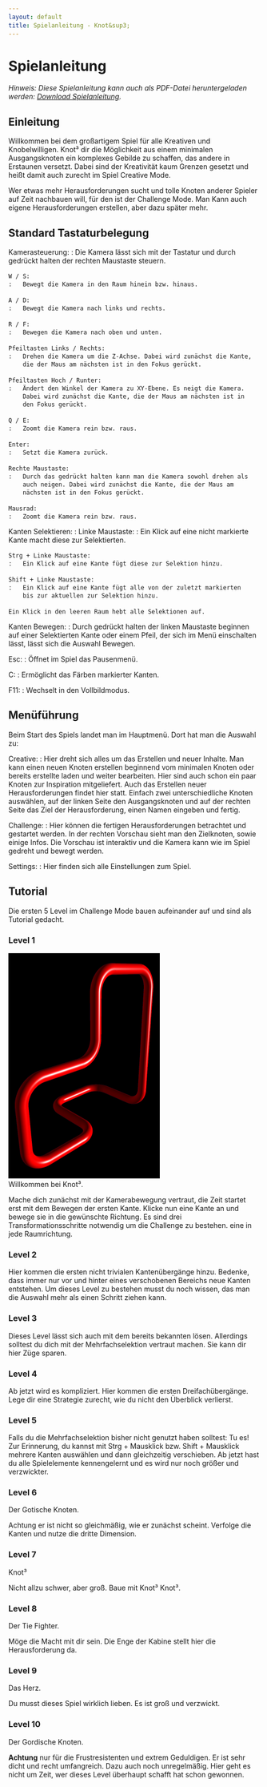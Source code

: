 ```yaml
---
layout: default
title: Spielanleitung - Knot&sup3;
---
```

# Spielanleitung

*Hinweis: Diese Spielanleitung kann auch als PDF-Datei heruntergeladen werden: [Download Spielanleitung]({{site.baseurl}}doc/Spielanleitung.pdf).*

## Einleitung

Willkommen bei dem großartigem Spiel für alle Kreativen und Knobelwilligen. Knot&sup3; dir die Möglichkeit aus einem minimalen Ausgangsknoten ein komplexes Gebilde zu schaffen, das andere in Erstaunen versetzt. Dabei sind der Kreativität kaum Grenzen gesetzt und heißt damit auch zurecht im Spiel Creative Mode.

Wer etwas mehr Herausforderungen sucht und tolle Knoten anderer Spieler auf Zeit nachbauen will, für den ist der Challenge Mode. Man Kann auch eigene Herausforderungen erstellen, aber dazu später mehr.

## Standard Tastaturbelegung

Kamerasteuerung:
:   Die Kamera lässt sich mit der Tastatur und durch gedrückt halten der
    rechten Maustaste steuern.

    W / S:
    :   Bewegt die Kamera in den Raum hinein bzw. hinaus.

    A / D:
    :   Bewegt die Kamera nach links und rechts.

    R / F:
    :   Bewegen die Kamera nach oben und unten.

    Pfeiltasten Links / Rechts:
    :   Drehen die Kamera um die Z-Achse. Dabei wird zunächst die Kante,
        die der Maus am nächsten ist in den Fokus gerückt.

    Pfeiltasten Hoch / Runter:
    :   Ändert den Winkel der Kamera zu XY-Ebene. Es neigt die Kamera.
        Dabei wird zunächst die Kante, die der Maus am nächsten ist in
        den Fokus gerückt.

    Q / E:
    :   Zoomt die Kamera rein bzw. raus.

    Enter:
    :   Setzt die Kamera zurück.

    Rechte Maustaste:
    :   Durch das gedrückt halten kann man die Kamera sowohl drehen als
        auch neigen. Dabei wird zunächst die Kante, die der Maus am
        nächsten ist in den Fokus gerückt.

    Mausrad:
    :   Zoomt die Kamera rein bzw. raus.

Kanten Selektieren:
:   Linke Maustaste:
    :   Ein Klick auf eine nicht markierte Kante macht diese zur
        Selektierten.

    Strg + Linke Maustaste:
    :   Ein Klick auf eine Kante fügt diese zur Selektion hinzu.

    Shift + Linke Maustaste:
    :   Ein Klick auf eine Kante fügt alle von der zuletzt markierten
        bis zur aktuellen zur Selektion hinzu.

    Ein Klick in den leeren Raum hebt alle Selektionen auf.

Kanten Bewegen:
:   Durch gedrückt halten der linken Maustaste beginnen auf einer
    Selektierten Kante oder einem Pfeil, der sich im Menü einschalten
    lässt, lässt sich die Auswahl Bewegen.

Esc:
:   Öffnet im Spiel das Pausenmenü.

C:
:   Ermöglicht das Färben markierter Kanten.

F11:
:   Wechselt in den Vollbildmodus.

## Menüführung

Beim Start des Spiels landet man im Hauptmenü. Dort hat man die Auswahl zu:

Creative:
:   Hier dreht sich alles um das Erstellen und neuer Inhalte. Man kann einen neuen Knoten erstellen beginnend vom minimalen Knoten oder bereits erstellte laden und weiter bearbeiten. Hier sind auch schon ein paar Knoten zur Inspiration mitgeliefert. Auch das Erstellen neuer Herausforderungen findet hier statt. Einfach zwei unterschiedliche Knoten auswählen, auf der linken Seite den Ausgangsknoten und auf der rechten Seite das Ziel der Herausforderung, einen Namen eingeben und fertig.

Challenge:
:   Hier können die fertigen Herausforderungen betrachtet und gestartet werden. In der rechten Vorschau sieht man den Zielknoten, sowie einige Infos. Die Vorschau ist interaktiv und die Kamera kann wie im Spiel gedreht und bewegt werden.

Settings:
:   Hier finden sich alle Einstellungen zum Spiel.

## Tutorial

Die ersten 5 Level im Challenge Mode bauen aufeinander auf und sind als Tutorial gedacht.

### Level 1
<div class="screenshot_float"><img src="screenshots/challenge1.png" /></div>
Willkommen bei Knot&sup3;.

Mache dich zunächst mit der Kamerabewegung vertraut, die Zeit startet
erst mit dem Bewegen der ersten Kante. Klicke nun eine Kante an und
bewege sie in die gewünschte Richtung. Es sind drei
Transformationsschritte notwendig um die Challenge zu bestehen. eine in
jede Raumrichtung.

### Level 2

Hier kommen die ersten nicht trivialen Kantenübergänge hinzu. Bedenke,
dass immer nur vor und hinter eines verschobenen Bereichs neue Kanten
entstehen. Um dieses Level zu bestehen musst du noch wissen, das man die
Auswahl mehr als einen Schritt ziehen kann.

### Level 3

Dieses Level lässt sich auch mit dem bereits bekannten lösen. Allerdings
solltest du dich mit der Mehrfachselektion vertraut machen. Sie kann dir
hier Züge sparen.

### Level 4

Ab jetzt wird es kompliziert. Hier kommen die ersten Dreifachübergänge.
Lege dir eine Strategie zurecht, wie du nicht den Überblick verlierst.

### Level 5

Falls du die Mehrfachselektion bisher nicht genutzt haben solltest: Tu
es! Zur Erinnerung, du kannst mit Strg + Mausklick bzw. Shift +
Mausklick mehrere Kanten auswählen und dann gleichzeitig verschieben. Ab
jetzt hast du alle Spielelemente kennengelernt und es wird nur noch
größer und verzwickter.

### Level 6

Der Gotische Knoten.

Achtung er ist nicht so gleichmäßig, wie er zunächst scheint. Verfolge
die Kanten und nutze die dritte Dimension.

### Level 7

Knot&sup3;

Nicht allzu schwer, aber groß. Baue mit Knot&sup3; Knot&sup3;.

### Level 8

Der Tie Fighter.

Möge die Macht mit dir sein. Die Enge der Kabine stellt hier die
Herausforderung da.

### Level 9

Das Herz.

Du musst dieses Spiel wirklich lieben. Es ist groß und verzwickt.

### Level 10

Der Gordische Knoten.

<span>**Achtung**</span> nur für die Frustresistenten und extrem
Geduldigen. Er ist sehr dicht und recht umfangreich. Dazu auch noch
unregelmäßig. Hier geht es nicht um Zeit, wer dieses Level überhaupt
schafft hat schon gewonnen.
